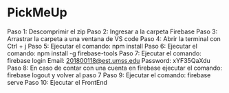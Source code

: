 # PickMeUp

Paso 1: Descomprimir el zip
Paso 2: Ingresar a la carpeta Firebase
Paso 3: Arrastrar la carpeta a una ventana de VS code
Paso 4: Abrir la terminal con Ctrl + j
Paso 5: Ejecutar el comando: npm install
Paso 6: Ejecutar el comando: npm install -g firebase-tools
Paso 7: Ejecutar el comando: firebase login
    Email: 201800118@est.umss.edu
    Password: xYF35QaXdu
Paso 8: En caso de contar con una cuenta en firebase ejecutar el comando: firebase logout y volver al paso 7
Paso 9: Ejecutar el comando: firebase serve
Paso 10: Ejecutar el FrontEnd